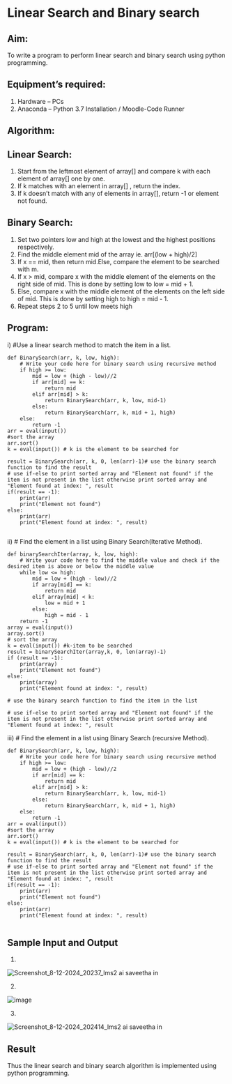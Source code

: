 # Linear Search and Binary search
## Aim:
To write a program to perform linear search and binary search using python programming.
## Equipment’s required:
1.	Hardware – PCs
2.	Anaconda – Python 3.7 Installation / Moodle-Code Runner
## Algorithm:
## Linear Search:
1.	Start from the leftmost element of array[] and compare k with each element of array[] one by one.
2.	If k matches with an element in array[] , return the index.
3.	If k doesn’t match with any of elements in array[], return -1 or element not found.
## Binary Search:
1.	Set two pointers low and high at the lowest and the highest positions respectively.
2.	Find the middle element mid of the array ie. arr[(low + high)/2]
3.	If x == mid, then return mid.Else, compare the element to be searched with m.
4.	If x > mid, compare x with the middle element of the elements on the right side of mid. This is done by setting low to low = mid + 1.
5.	Else, compare x with the middle element of the elements on the left side of mid. This is done by setting high to high = mid - 1.
6.	Repeat steps 2 to 5 until low meets high
## Program:
i)	#Use a linear search method to match the item in a list.
```
def BinarySearch(arr, k, low, high):
    # Write your code here for binary search using recursive method
    if high >= low:
        mid = low + (high - low)//2
        if arr[mid] == k:
            return mid
        elif arr[mid] > k:
            return BinarySearch(arr, k, low, mid-1)
        else:
            return BinarySearch(arr, k, mid + 1, high)
    else:
        return -1
arr = eval(input())
#sort the array
arr.sort()
k = eval(input()) # k is the element to be searched for

result = BinarySearch(arr, k, 0, len(arr)-1)# use the binary search function to find the result
# use if-else to print sorted array and "Element not found" if the item is not present in the list otherwise print sorted array and "Element found at index: ", result
if(result == -1):
    print(arr)
    print("Element not found")
else:
    print(arr)
    print("Element found at index: ", result)
    
```
ii)	# Find the element in a list using Binary Search(Iterative Method).
```
def binarySearchIter(array, k, low, high):
    # Write your code here to find the middle value and check if the desired item is above or below the middle value
    while low <= high:
        mid = low + (high - low)//2
        if array[mid] == k:
            return mid
        elif array[mid] < k:
            low = mid + 1
        else:
            high = mid - 1
    return -1
array = eval(input())
array.sort()
# sort the array
k = eval(input()) #k-item to be searched
result = binarySearchIter(array,k, 0, len(array)-1)
if (result == -1):
    print(array)
    print("Element not found")
else:
    print(array)
    print("Element found at index: ", result)

# use the binary search function to find the item in the list

# use if-else to print sorted array and "Element not found" if the item is not present in the list otherwise print sorted array and "Element found at index: ", result

```
iii)	# Find the element in a list using Binary Search (recursive Method).
```
def BinarySearch(arr, k, low, high):
    # Write your code here for binary search using recursive method
    if high >= low:
        mid = low + (high - low)//2
        if arr[mid] == k:
            return mid
        elif arr[mid] > k:
            return BinarySearch(arr, k, low, mid-1)
        else:
            return BinarySearch(arr, k, mid + 1, high)
    else:
        return -1
arr = eval(input())
#sort the array
arr.sort()
k = eval(input()) # k is the element to be searched for

result = BinarySearch(arr, k, 0, len(arr)-1)# use the binary search function to find the result
# use if-else to print sorted array and "Element not found" if the item is not present in the list otherwise print sorted array and "Element found at index: ", result
if(result == -1):
    print(arr)
    print("Element not found")
else:
    print(arr)
    print("Element found at index: ", result)
    
```
## Sample Input and Output
1.
![Screenshot_8-12-2024_20237_lms2 ai saveetha in](https://github.com/user-attachments/assets/b4140570-b850-40c3-a89f-4e0081300863)


2.
![image](https://github.com/user-attachments/assets/06415273-d191-4142-8b82-33be8b57ecab)


3.
![Screenshot_8-12-2024_202414_lms2 ai saveetha in](https://github.com/user-attachments/assets/47d1f0dd-c883-49b6-b074-9af76e4b6a3b)





## Result
Thus the linear search and binary search algorithm is implemented using python programming.
